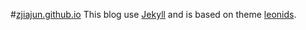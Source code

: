 #[zjiajun.github.io](https://xidashuaige.github.io/Random-Map-Generation/)
This blog use [Jekyll](http://jekyllrb.com) and is based on theme [leonids](https://github.com/renyuanz/leonids).

